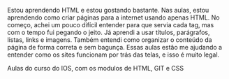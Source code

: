 Estou aprendendo HTML e estou gostando bastante. Nas aulas, estou aprendendo como criar páginas para a internet usando apenas HTML. No começo, achei um pouco difícil entender para que servia cada tag, mas com o tempo fui pegando o jeito. Já aprendi a usar títulos, parágrafos, listas, links e imagens. Também entendi como organizar o conteúdo da página de forma correta e sem bagunça.  Essas aulas estão me ajudando a entender como os sites funcionam por trás das telas, e isso é muito legal. 

Aulas do curso do IOS, com os modulos de HTML, GIT e CSS